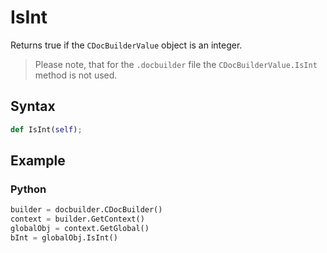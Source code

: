 # IsInt

Returns true if the `CDocBuilderValue` object is an integer.

> Please note, that for the `.docbuilder` file the `CDocBuilderValue.IsInt` method is not used.

## Syntax

```py
def IsInt(self);
```

## Example

### Python

``` py
builder = docbuilder.CDocBuilder()
context = builder.GetContext()
globalObj = context.GetGlobal()
bInt = globalObj.IsInt()
```
